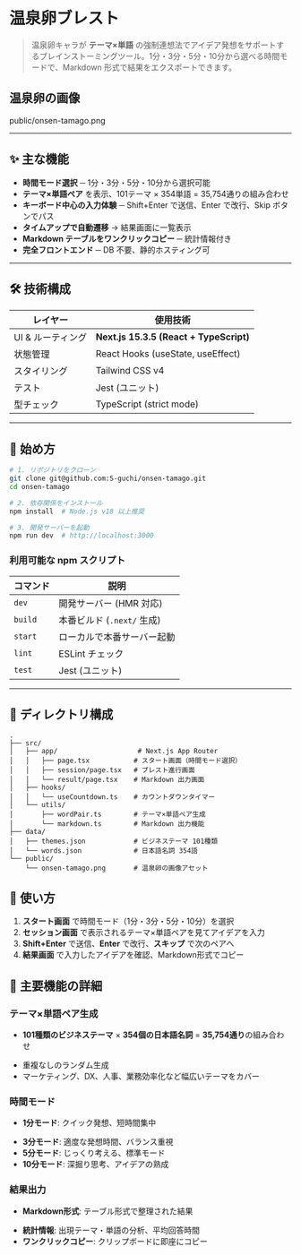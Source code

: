 # 温泉卵ブレスト

> 温泉卵キャラが **テーマ×単語** の強制連想法でアイデア発想をサポートするブレインストーミングツール。1分・3分・5分・10分から選べる時間モードで、Markdown 形式で結果をエクスポートできます。

## 温泉卵の画像

public/onsen-tamago.png

---

## ✨ 主な機能

* **時間モード選択** ─ 1分・3分・5分・10分から選択可能
* **テーマ×単語ペア** を表示、101テーマ × 354単語 = 35,754通りの組み合わせ
* **キーボード中心の入力体験** ─ Shift+Enter で送信、Enter で改行、Skip ボタンでパス
* **タイムアップで自動遷移** → 結果画面に一覧表示
* **Markdown テーブルをワンクリックコピー** ─ 統計情報付き
* **完全フロントエンド** ─ DB 不要、静的ホスティング可

---

## 🛠️ 技術構成

| レイヤー        | 使用技術                             |
| ----------- | -------------------------------- |
| UI & ルーティング | **Next.js 15.3.5 (React + TypeScript)** |
| 状態管理        | React Hooks (useState, useEffect)  |
| スタイリング      | Tailwind CSS v4                 |
| テスト         | Jest (ユニット)                    |
| 型チェック       | TypeScript (strict mode)         |

---

## 🚀 始め方

```bash
# 1. リポジトリをクローン
git clone git@github.com:S-guchi/onsen-tamago.git
cd onsen-tamago

# 2. 依存関係をインストール
npm install  # Node.js v18 以上推奨

# 3. 開発サーバーを起動
npm run dev  # http://localhost:3000
```

### 利用可能な npm スクリプト

| コマンド    | 説明                             |
| ------- | ------------------------------ |
| `dev`   | 開発サーバー (HMR 対応)                |
| `build` | 本番ビルド (`.next/` 生成)            |
| `start` | ローカルで本番サーバー起動                  |
| `lint`  | ESLint チェック                   |
| `test`  | Jest (ユニット)                   |

---

## 📁 ディレクトリ構成

```
.
├── src/
│   ├── app/                    # Next.js App Router
│   │   ├── page.tsx           # スタート画面（時間モード選択）
│   │   ├── session/page.tsx   # ブレスト進行画面
│   │   └── result/page.tsx    # Markdown 出力画面
│   ├── hooks/
│   │   └── useCountdown.ts    # カウントダウンタイマー
│   └── utils/
│       ├── wordPair.ts        # テーマ×単語ペア生成
│       └── markdown.ts        # Markdown 出力機能
├── data/
│   ├── themes.json            # ビジネステーマ 101種類
│   └── words.json             # 日本語名詞 354語
└── public/
    └── onsen-tamago.png       # 温泉卵の画像アセット
```

## 🎯 使い方

1. **スタート画面** で時間モード（1分・3分・5分・10分）を選択
2. **セッション画面** で表示されるテーマ×単語ペアを見てアイデアを入力
3. **Shift+Enter** で送信、**Enter** で改行、**スキップ** で次のペアへ
4. **結果画面** で入力したアイデアを確認、Markdown形式でコピー

## 🔧 主要機能の詳細

### テーマ×単語ペア生成

- **101種類のビジネステーマ** × **354個の日本語名詞** = **35,754通り**の組み合わせ
* 重複なしのランダム生成
* マーケティング、DX、人事、業務効率化など幅広いテーマをカバー

### 時間モード

- **1分モード**: クイック発想、短時間集中
* **3分モード**: 適度な発想時間、バランス重視
* **5分モード**: じっくり考える、標準モード
* **10分モード**: 深掘り思考、アイデアの熟成

### 結果出力

- **Markdown形式**: テーブル形式で整理された結果
* **統計情報**: 出現テーマ・単語の分析、平均回答時間
* **ワンクリックコピー**: クリップボードに即座にコピー
